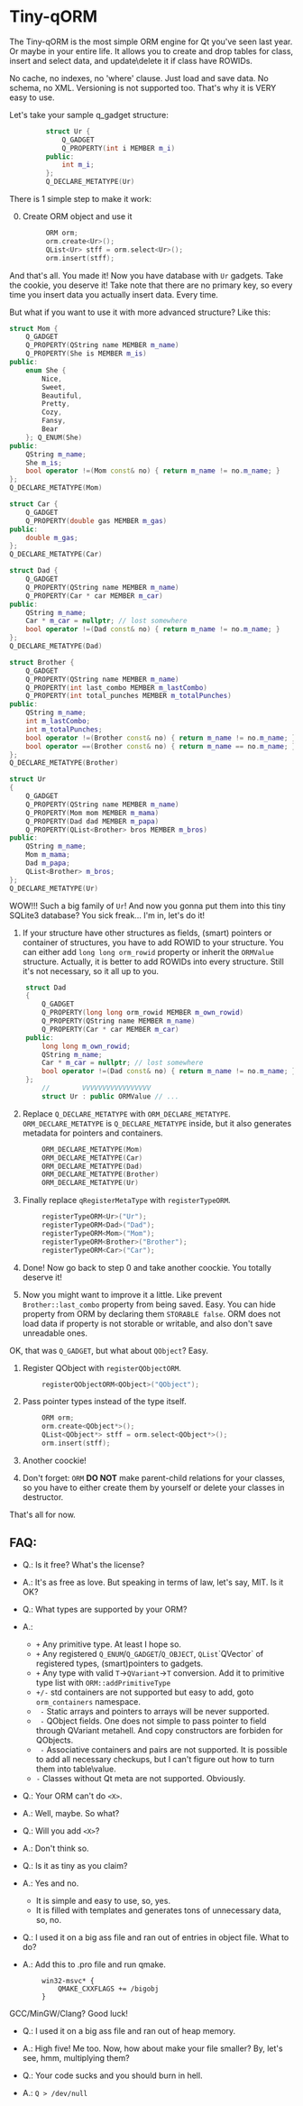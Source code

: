 # Tiny-qORM
The Tiny-qORM is the most simple ORM engine for Qt you've seen last year. Or maybe in your entire life. 
It allows you to create and drop tables for class, insert and select data, and update\delete it if class have ROWIDs.
 
No cache, no indexes, no 'where' clause. Just load and save data. No schema, no XML. Versioning is not supported too.
That's why it is VERY easy to use. 

Let's take your sample q_gadget structure:
```C++
         struct Ur {
             Q_GADGET
             Q_PROPERTY(int i MEMBER m_i)
         public:
             int m_i;
         };
         Q_DECLARE_METATYPE(Ur)
 ```
There is 1 simple step to make it work:

0) Create ORM object and use it
```C++
         ORM orm;
         orm.create<Ur>();
         QList<Ur> stff = orm.select<Ur>();
         orm.insert(stff);
```
And that's all. You made it! Now you have database with `Ur` gadgets. Take the cookie, you deserve it!
Take note that there are no primary key, so every time you insert data you actually insert data. Every time.

But what if you want to use it with more advanced structure? Like this:
```C++
struct Mom {
    Q_GADGET
    Q_PROPERTY(QString name MEMBER m_name)
    Q_PROPERTY(She is MEMBER m_is)
public:
    enum She {
        Nice,
        Sweet,
        Beautiful,
        Pretty,
        Cozy,
        Fansy,
        Bear
    }; Q_ENUM(She)
public:
    QString m_name;
    She m_is;
    bool operator !=(Mom const& no) { return m_name != no.m_name; }
};
Q_DECLARE_METATYPE(Mom)

struct Car {
    Q_GADGET
    Q_PROPERTY(double gas MEMBER m_gas)
public:
    double m_gas;
};
Q_DECLARE_METATYPE(Car)

struct Dad {
    Q_GADGET
    Q_PROPERTY(QString name MEMBER m_name)
    Q_PROPERTY(Car * car MEMBER m_car)
public:
    QString m_name;
    Car * m_car = nullptr; // lost somewhere
    bool operator !=(Dad const& no) { return m_name != no.m_name; }
};
Q_DECLARE_METATYPE(Dad)

struct Brother {
    Q_GADGET
    Q_PROPERTY(QString name MEMBER m_name)
    Q_PROPERTY(int last_combo MEMBER m_lastCombo)
    Q_PROPERTY(int total_punches MEMBER m_totalPunches)
public:
    QString m_name;
    int m_lastCombo;
    int m_totalPunches;
    bool operator !=(Brother const& no) { return m_name != no.m_name; }
    bool operator ==(Brother const& no) { return m_name == no.m_name; }
};
Q_DECLARE_METATYPE(Brother)

struct Ur
{
    Q_GADGET
    Q_PROPERTY(QString name MEMBER m_name)
    Q_PROPERTY(Mom mom MEMBER m_mama)
    Q_PROPERTY(Dad dad MEMBER m_papa)
    Q_PROPERTY(QList<Brother> bros MEMBER m_bros)
public:
    QString m_name;
    Mom m_mama;
    Dad m_papa;
    QList<Brother> m_bros;
};
Q_DECLARE_METATYPE(Ur)
```
WOW!!! Such a big family of `Ur`! And now you gonna put them into this tiny SQLite3 database? 
You sick freak... I'm in, let's do it!

1) If your structure have other structures as fields, (smart) pointers or container of structures, you have to add ROWID to your structure.
You can either add `long long orm_rowid` property or inherit the `ORMValue` structure.
Actually, it is better to add ROWIDs into every structure. Still it's not necessary, so  it all up to you.
```C++
    struct Dad
    {
        Q_GADGET
        Q_PROPERTY(long long orm_rowid MEMBER m_own_rowid)              // <<<
        Q_PROPERTY(QString name MEMBER m_name)
        Q_PROPERTY(Car * car MEMBER m_car)
    public:
        long long m_own_rowid;                                          // <<<
        QString m_name;
        Car * m_car = nullptr; // lost somewhere
        bool operator !=(Dad const& no) { return m_name != no.m_name; }
    };
        //        VVVVVVVVVVVVVVVVV
        struct Ur : public ORMValue // ...                              // <<<
```
2) Replace `Q_DECLARE_METATYPE` with `ORM_DECLARE_METATYPE`. `ORM_DECLARE_METATYPE` is `Q_DECLARE_METATYPE` inside, but it also generates metadata for pointers and containers.
```C++
        ORM_DECLARE_METATYPE(Mom)
        ORM_DECLARE_METATYPE(Car)
        ORM_DECLARE_METATYPE(Dad)
        ORM_DECLARE_METATYPE(Brother)
        ORM_DECLARE_METATYPE(Ur)
```
3) Finally replace `qRegisterMetaType` with `registerTypeORM`.
```C++
        registerTypeORM<Ur>("Ur");
        registerTypeORM<Dad>("Dad");
        registerTypeORM<Mom>("Mom");
        registerTypeORM<Brother>("Brother");
        registerTypeORM<Car>("Car");
```
4) Done! Now go back to step 0 and take another coockie. You totally deserve it!

5) Now you might want to improve it a little. Like prevent `Brother::last_combo` property from being saved. Easy. You can hide property from ORM by declaring them `STORABLE false`. ORM does not load data if property is not storable or writable, and also don't save unreadable ones. 

OK, that was `Q_GADGET`, but what about `QObject`? Easy. 

1) Register QObject with `registerQObjectORM`.
```C++
        registerQObjectORM<QObject>("QObject");
```
2) Pass pointer types instead of the type itself.
```C++
        ORM orm;
        orm.create<QObject*>();
        QList<QObject*> stff = orm.select<QObject*>();
        orm.insert(stff);
```
3) Another coockie!

4) Don't forget: `ORM` **DO NOT** make parent-child relations for your classes, so you have to either create them by yourself or delete your classes in destructor.

That's all for now.

## FAQ:
* Q.: Is it free? What's the license?
* A.: It's as free as love. But speaking in terms of law, let's say, MIT. Is it OK?


* Q.: What types are supported by your ORM?
* A.: 
  * ` + `  Any primitive type. At least I hope so.
  * ` + `  Any registered `Q_ENUM`/`Q_GADGET`/`Q_OBJECT`, `QList`\`QVector` of registered types, (smart)pointers to gadgets.
  * ` + `  Any type with valid `T`->`QVariant`->`T` conversion. Add it to primitive type list with `ORM::addPrimitiveType`
  * `+/-` std containers are not supported but easy to add, goto `orm_containers` namespace.
  * ` -`  Static arrays and pointers to arrays will be never supported.
  * ` -`  QObject fields. One does not simple to pass pointer to field through QVariant metahell. And copy constructors are forbiden for QObjects.
  * ` -`  Associative containers and pairs are not supported. It is possible to add all necessary checkups, but I can't figure out how to turn them into table\value.
  *  `-`  Classes without Qt meta are not supported. Obviously.


* Q.: Your ORM can't do `<X>`.
* A.: Well, maybe. So what?


* Q.: Will you add `<X>`?
* A.: Don't think so.


* Q.: Is it as tiny as you claim?
* A.: Yes and no.
   * It is simple and easy to use, so, yes.
   * It is filled with templates and generates tons of unnecessary data, so, no.


* Q.: I used it on a big ass file and ran out of entries in object file. What to do?
* A.: Add this to .pro file and run qmake.
```
        win32-msvc* {
            QMAKE_CXXFLAGS += /bigobj
        }
```
GCC/MinGW/Clang? Good luck!


* Q.: I used it on a big ass file and ran out of heap memory.
* A.: High five! Me too. Now, how about make your file smaller? By, let's see, hmm, multiplying them?


* Q.: Your code sucks and you should burn in hell.
* A.: `Q > /dev/null`
